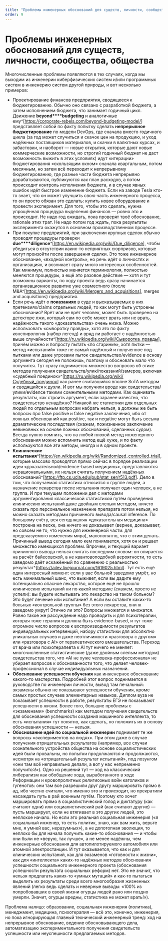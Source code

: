 ```yaml
---
title: "Проблемы инженерных обоснований для существ, личности, сообщества, общества"
order: 9
---
```


# Проблемы инженерных обоснований для существ, личности, сообщества, общества

Многочисленные проблемы появляются в тех случаях, когда мы выходим из инженерии киберфизических систем и/или программных систем в инженерию систем другой природы, и вот несколько примеров:

* Проектирование финансов предприятия, сводящееся к бюджетированию. Обычно оно связано с разработкой бюджета, а затем исполнением бюджета, что занимает годичный цикл. Движение **beyond****budgeting** и аналогичные ему^[<https://corporate-rebels.com/beyond-budgeting-model/>] представляет собой по факту попытку сделать **непрерывное** **бюджетирование** по модели DevOps, где сначала вместо годичного цикла (за год может случиться и скачок цен на продукцию, и уход надёжных поставщиков материалов, и скачки в валютных курсах, и забастовки, и наоборот — новые открытия, которые дают новые коммерческие возможности, но строгий годичный бюджет не даст возможность выжить в этих условиях) идут «итерации» бюджетирования «скользящим окном» сначала квартальным, потом месячным, но затем всё переходит к непрерывному бюджетированию, где разные части бюджета непрерывно дорабатываются, публикуются как план расходов, а потом происходит контроль исполнения бюджета, и в случае явных ошибок идёт быстрое изменение бюджета. Если на заводе Tesla кто-то знает, что он может улучшить свою часть инженерного процесса, то он просто обязан это сделать: купить новое оборудование и провести эксперимент. Для того, чтобы это сделать, нужна упрощённая процедура выделения финансов — ровно это и происходит. Не надо год ожидать, пока проверят твоё обоснование, rationale этих трат. Не надо потом год ждать, пока результаты эксперимента окажутся в основном производственном процессе.
* При покупке предприятий, при заключении крупных сделок обычно проводят процедуры проверки **due****diligence**^[<https://en.wikipedia.org/wiki/Due_diligence>], чтобы убедиться в отсутствии каких-то неприятных сюрпризов, которые могут произойти после завершения сделки. Это тоже инженерное обоснование, «входной контроль», но речь идёт о личностях и организациях, и возникает сразу много интересных особенностей. Как минимум, полностью меняется терминология, полностью меняются процедуры, а ещё это разовое действие — хотя и тут возможны варианты, по ходу проекта ведь сразу начинается организационное развитие уже совместного (после M&A^[<https://en.wikipedia.org/wiki/Mergers_and_acquisitions>], merges and acquisitions) предприятия.
* Если речь идёт о **показаниях** в суде и высказываемых в них претензиях/claims отдельных людей, то как могут быть устроены обоснования? Врёт или не врёт человек, может быть проверено на детекторе лжи, который сам по себе может врать или не врать, надёжность такого «доказательства» очень низка. Можно использовать «сыворотку правды», хотя это по факту конспирология (набор легенд) и вряд ли работает с надёжностью выше случайности^[<https://ru.wikipedia.org/wiki/Сыворотка_правды>], причём можно и попросту пытать «по старинке», хотя пытки — метод «испытаний» тоже не самый надёжный и полученное под пытками или даже угрозами пыток свидетельство/evidence в основу аргумента сегодня не положишь, поэтому и обосновать мало что получится. Тут сразу поднимается множество вопросов об этике методов получения свидетельств/улик/показаний/замеров, включая «судебный поединок»^[<https://ru.wikipedia.org/wiki/Судебный_поединок>] как ранее считавшийся вполне SoTA методом и сводящийся к дуэли. И вот мы получили вроде как свидетельства/улики/evidence такими сомнительными методами. Как оценивать результаты, как строить аргумент, если заранее известно, что свидетельство ненадёжно? Никакой же статистики для отдельных людей по отдельным вопросам набрать нельзя, а должны же быть вопросы про false positive и false negative заключения, ибо от ложных обоснований как positive, так и negative могут быть весьма драматические последствия (скажем, пожизненное заключение невиновных на основе ложных обоснований, сделанных судом). Всегда нужно помнить, что на любой плохой метод инженерного обоснования можно вспомнить метод ещё хуже, и по факту используются все эти методы, иногда и в одном проекте.
* **Клинические испытания**^[<https://en.wikipedia.org/wiki/Randomized_controlled_trial>], которые массово проводятся прямо сейчас в порядке реализации идеи «доказательной/evidence-based медицины», представляются нерациональными, их нельзя считать получением надёжных обоснований^[<https://ftp.cs.ucla.edu/pub/stat_ser/r513.pdf>]. Дело в том, что получаемая статистика относится к группе людей, а назначение лекарства после испытания получает один человек, а не группа. И при текущем положении дел с методами аргументирования классической статистикой путём проведения клинических испытаний даже двойным слепым методом, ничего сказать про персональное назначение препарата потом нельзя, но можно сказать методами причинного вывода/causal inference. По большому счёту, вся сегодняшняя «доказательная медицина» построена на песке, она ничего не доказывает (вернее, доказывает, но совсем не то, что нужно для инженерной части: для предсказуемого изменения мира), малопонятно, что с этим делать. Причинный вывод сегодня мало кем понимается, хотя он и решает множество имеющихся проблем. Впрочем, и текущий вариант причинного вывода нельзя считать последним словом: он опирается на расчёт байесовской, а не квантовоподобной вероятности, то есть заведомо даёт искажённый по сравнению с реальностью результат^[<https://ailev.livejournal.com/1619025.html>]. Тут есть ещё один интересный момент: если у вас больной заведомо умрёт, но есть минимальный шанс, что выживет, если вы дадите ему потенциально опасное лекарство, которое ещё не прошло клинических испытаний ни по какой методике (скажем, просто не успели): вы будете испытывать это лекарство на таком больном? Это будет лечение или испытание? А если вы оставите каких-то больных «контрольной группы» без этого лекарства, они ж заведомо умрут! Этично ли это? Вопросы множатся и множатся. Ровно такое же рассуждение надо проводить и для психотерапии, которая тоже терапия и должна быть evidence-based, и тут тоже огромное число вопросов к воспроизводимости результатов индивидуальных интервенций, набору статистики для абсолютно уникальных случаев и даже неотличимости «разговора с другом» или «разговора с AI» от терапевтического вмешательства. Переход от врача или психотерапевта к AI тут ничего не меняет: многочисленные статистические (даже двойным слепым методом) свидетельства того, что «AI не хуже человека-профессионала» не убирает вопросов к обоснованности того, что делает человек-профессионал в случае индивидуальных назначений.
* **Обоснование успешности обучения** как инженерное обоснование какого-то мастерства. Подробней этот вопрос поднимается в руководстве по инженерии личности, вывод там печальный: экзамены обычно не показывают успешности обучения, кроме самых простых случаев элементарных навыков. Диплом вуза не показывает успешности в работе, результаты ЕГЭ не показывают успешности в жизни. Более того, большие проблемы с «экзаменами» (benchmarks) как методом получения свидетельств для обоснования успешности создания машинного интеллекта, то есть «испытания» тут понятно, как сделать, но положить их в основу обоснования успешности — нельзя.
* **Обоснование идей по социальной инженерии** поднимает те же вопросы «экспериментов на людях». При этом даже в случае получения отрицательных результатов (например, все случаи сознательного устройства общества на основе социалистических идей были провальны, но попытки продолжаются и продолжаются, несмотря на «отрицательный результат испытаний», под лозунгом «они там всё неправильно делали, а вот у нас непременно получится!»). Одно из решений тут — ход на классический либерализм как обобщение хода, выработанного в ходе Реформации и кровопролитных религиозных войн католиков и гугенотов: они там все разрешили друг другу маршировать прямо в ад, ибо честно считали, что именно это и происходит, но прекратили насаждать путь в рай военным путём. Поэтому кто хочет маршировать прямо в социалистический голод и диктатуру (как считают одни) или социалистический рай (как считают другие) — пусть марширует, если не втягивает в это других людей, это неплохое начало. Но если это реальная социальная инженерия («я социальный инженер, то есть политик, знаю, как вам жить, верьте мне, я умней вас, неразумных»), а не допотопная эволюция, то неплохо бы для начала получить какие-то обоснования — и чтобы они были не «верую, так лучше», а не менее надёжны, чем инженерные обоснования для автопилотируемого автомобиля или атомной электростанции. И тут оказывается, что как и для клинических испытаний, как для экзаменов «готовности к жизни», как для «интеллекта» каких-то надёжных методов обоснования успешности социального инженерного проекта (обоснования успешности результата социальных реформ) нет. Это не значит, что нельзя предлагать каких-то «умных мутаций» и как-то пытаться выделить их результаты среди всего многообразия жизненных явлений (легко ведь сделать и неверные выводы: «100% из попробовавших в своей жизни огурцы людей рано или поздно умерли. Значит, огурцы вредны, статистика не может врать!»).

Проблема налицо: образование, социальная инженерия (политика), менеджмент, медицина, психотерапия — всё это, конечно, инженерия, но пока игнорирующая главный технический инженерный тренд: ход на непрерывное обоснование, ведение обосновывающего дела, автоматизацию экспериментального получения свидетельств успешности или неуспешности предлагаемых методов.